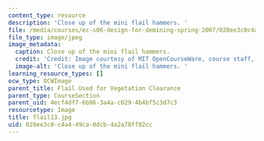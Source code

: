 ```yaml
---
content_type: resource
description: 'Close up of the mini flail hammers. '
file: /media/courses/ec-s06-design-for-demining-spring-2007/028ee3c0c4a449ca0dcb4a2a78ff82cc_flail13.jpg
file_type: image/jpeg
image_metadata:
  caption: Close up of the mini flail hammers.
  credit: 'Credit: Image courtesy of MIT OpenCourseWare, course staff, and students.'
  image-alt: 'Close up of the mini flail hammers. '
learning_resource_types: []
ocw_type: OCWImage
parent_title: Flail Used for Vegetation Clearance
parent_type: CourseSection
parent_uid: 4ecf4df7-6b06-3a4a-c029-4b4bf5c3d7c3
resourcetype: Image
title: flail13.jpg
uid: 028ee3c0-c4a4-49ca-0dcb-4a2a78ff82cc
---
```

